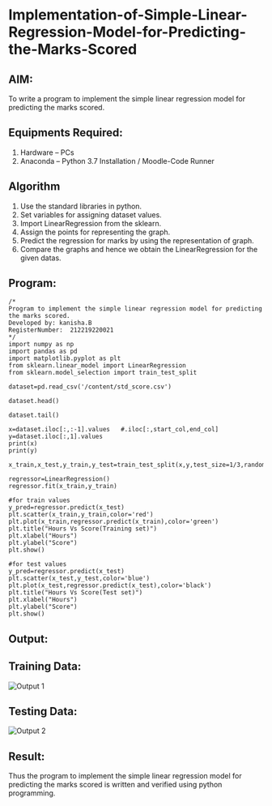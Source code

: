 # Implementation-of-Simple-Linear-Regression-Model-for-Predicting-the-Marks-Scored

## AIM:
To write a program to implement the simple linear regression model for predicting the marks scored.

## Equipments Required:
1. Hardware – PCs
2. Anaconda – Python 3.7 Installation / Moodle-Code Runner

## Algorithm
1. Use the standard libraries in python.
2. Set variables for assigning dataset values.
3. Import LinearRegression from the sklearn.
4. Assign the points for representing the graph.
5. Predict the regression for marks by using the representation of graph.
6. Compare the graphs and hence we obtain the LinearRegression for the given datas.
 

## Program:
```
/*
Program to implement the simple linear regression model for predicting the marks scored.
Developed by: kanisha.B
RegisterNumber:  212219220021
*/
import numpy as np
import pandas as pd
import matplotlib.pyplot as plt
from sklearn.linear_model import LinearRegression
from sklearn.model_selection import train_test_split

dataset=pd.read_csv('/content/std_score.csv')

dataset.head()

dataset.tail()

x=dataset.iloc[:,:-1].values   #.iloc[:,start_col,end_col]
y=dataset.iloc[:,1].values
print(x)
print(y)

x_train,x_test,y_train,y_test=train_test_split(x,y,test_size=1/3,random_state=0)

regressor=LinearRegression()
regressor.fit(x_train,y_train)

#for train values
y_pred=regressor.predict(x_test)
plt.scatter(x_train,y_train,color='red')
plt.plot(x_train,regressor.predict(x_train),color='green')
plt.title("Hours Vs Score(Training set)")
plt.xlabel("Hours")
plt.ylabel("Score")
plt.show()

#for test values
y_pred=regressor.predict(x_test)
plt.scatter(x_test,y_test,color='blue')
plt.plot(x_test,regressor.predict(x_test),color='black')
plt.title("Hours Vs Score(Test set)")
plt.xlabel("Hours")
plt.ylabel("Score")
plt.show()
```

## Output:
## Training Data:
![Output 1](AA.png)
## Testing Data:
![Output 2](AAA.png)

## Result:
Thus the program to implement the simple linear regression model for predicting the marks scored is written and verified using python programming.
